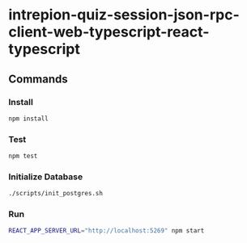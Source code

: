 # intrepion-quiz-session-json-rpc-client-web-typescript-react-typescript

## Commands

### Install

```bash
npm install
```

### Test

```bash
npm test
```

### Initialize Database

```bash
./scripts/init_postgres.sh
```

### Run

```bash
REACT_APP_SERVER_URL="http://localhost:5269" npm start
```
